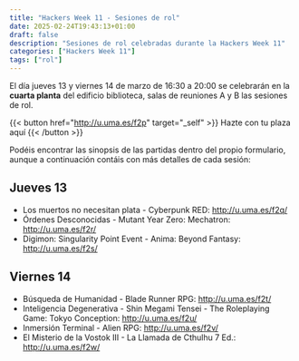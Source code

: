 ```yaml
---
title: "Hackers Week 11 - Sesiones de rol"
date: 2025-02-24T19:43:13+01:00
draft: false
description: "Sesiones de rol celebradas durante la Hackers Week 11"
categories: ["Hackers Week 11"]
tags: ["rol"]
---
```


El día jueves 13 y viernes 14 de marzo de 16:30 a 20:00 se celebrarán en la **cuarta planta** del edificio biblioteca, salas de reuniones A y B las sesiones de rol.

{{< button href="http://u.uma.es/f2p" target="_self" >}}
Hazte con tu plaza aquí
{{< /button >}}

Podéis encontrar las sinopsis de las partidas dentro del propio formulario, aunque a continuación contáis con más detalles de cada sesión:
## Jueves 13
- Los muertos no necesitan plata - Cyberpunk RED: http://u.uma.es/f2q/
- Órdenes Desconocidas - Mutant Year Zero: Mechatron: http://u.uma.es/f2r/
- Digimon: Singularity Point Event - Anima: Beyond Fantasy: http://u.uma.es/f2s/

## Viernes 14
- Búsqueda de Humanidad - Blade Runner RPG: http://u.uma.es/f2t/
- Inteligencia Degenerativa - Shin Megami Tensei - The Roleplaying Game: Tokyo Conception: http://u.uma.es/f2u/
- Inmersión Terminal - Alien RPG: http://u.uma.es/f2v/
- El Misterio de la Vostok III - La Llamada de Cthulhu 7 Ed.: http://u.uma.es/f2w/
